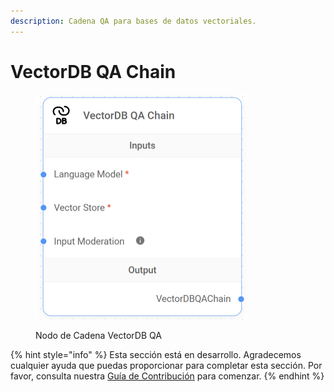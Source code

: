 ```yaml
---
description: Cadena QA para bases de datos vectoriales.
---
```


# VectorDB QA Chain

<figure><img src="../../../../.gitbook/assets/image (41).png" alt="" width="339"><figcaption><p>Nodo de Cadena VectorDB QA</p></figcaption></figure>

{% hint style="info" %}
Esta sección está en desarrollo. Agradecemos cualquier ayuda que puedas proporcionar para completar esta sección. Por favor, consulta nuestra [Guía de Contribución](../../../../contributing/) para comenzar.
{% endhint %}
